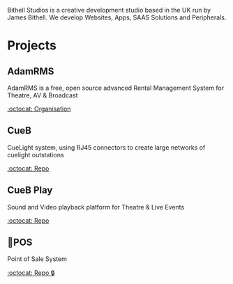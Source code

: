 Bithell Studios is a creative development studio based in the UK run by James Bithell. We develop Websites, Apps, SAAS Solutions and Peripherals.

# Projects

## AdamRMS

AdamRMS is a free, open source advanced Rental Management System for Theatre, AV & Broadcast

[:octocat: Organisation](https://github.com/adam-rms)

## CueB

CueLight system, using RJ45 connectors to create large networks of cuelight outstations

[:octocat: Repo](https://github.com/bstudios/cueb)

## CueB Play

Sound and Video playback platform for Theatre & Live Events

[:octocat: Repo](https://github.com/bstudios/cueb-play)

## 🐝POS

Point of Sale System

[:octocat: Repo 🔒](https://github.com/bstudios/beepos)

